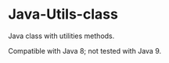 # Java-Utils-class
Java class with utilities methods.

Compatible with Java 8; not tested with Java 9.
